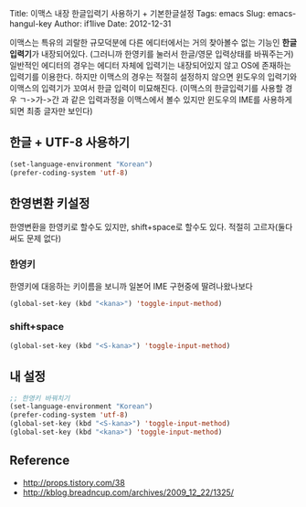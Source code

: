Title: 이맥스 내장 한글입력기 사용하기 + 기본한글설정
Tags: emacs
Slug: emacs-hangul-key
Author: if1live
Date: 2012-12-31

이맥스는 특유의 괴랄한 규모덕분에 다른 에디터에서는 거의 찾아볼수 없는 기능인 **한글입력기**가 내장되어있다. (그러니까 한영키를 눌러서 한글/영문 입력상태를 바꿔주는거) 일반적인 에디터의 경우는 에디터 자체에 입력기는 내장되어있지 않고 OS에 존재하는 입력기를 이용한다. 하지만 이맥스의 경우는 적절히 설정하지 않으면 윈도우의 입력기와 이맥스의 입력기가 꼬여서 한글 입력이 미묘해진다. (이맥스의 한글입력기를 사용할 경우 ㄱ->가->간 과 같은 입력과정을 이맥스에서 볼수 있지만 윈도우의 IME를 사용하게 되면 최종 글자만 보인다)

## 한글 + UTF-8 사용하기
```cl
(set-language-environment "Korean")
(prefer-coding-system 'utf-8)
```

## 한영변환 키설정
한영변환을 한영키로 할수도 있지만, shift+space로 할수도 있다. 적절히 고르자(둘다써도 문제 없다)

### 한영키
한영키에 대응하는 키이름을 보니까 일본어 IME 구현중에 딸려나왔나보다
```cl
(global-set-key (kbd "<kana>") 'toggle-input-method)
```

### shift+space
```cl
(global-set-key (kbd "<S-kana>") 'toggle-input-method)
```


## 내 설정
```cl
;; 한영키 바꿔치기
(set-language-environment "Korean")
(prefer-coding-system 'utf-8)
(global-set-key (kbd "<S-kana>") 'toggle-input-method)
(global-set-key (kbd "<kana>") 'toggle-input-method)
```


## Reference
 * http://props.tistory.com/38
 * http://kblog.breadncup.com/archives/2009_12_22/1325/

